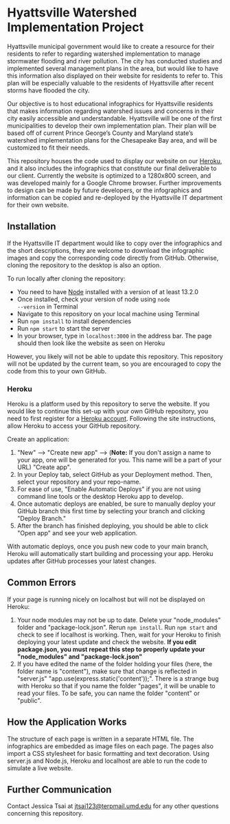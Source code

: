 # Hyattsville Watershed Implementation Project

Hyattsville municipal government would like to create a resource for their residents to refer to regarding watershed implementation to manage stormwater flooding and river pollution.  The city has conducted studies and implemented several management plans in the area, but would like to have this information also displayed on their website for residents to refer to. This plan will be especially valuable to the residents of Hyattsville after recent storms have flooded the city.

Our objective is to host educational infographics for Hyattsville residents that makes information regarding watershed issues and concerns in their city easily accessible and understandable.  Hyattsville will be one of the first municipalities to develop their own implementation plan.  Their plan will be based off of current Prince George’s County and Maryland state’s watershed implementation plans for the Chesapeake Bay area, and will be customized to fit their needs.

This repository houses the code used to display our website on our [Heroku](http://hyattsville-wip-infographs.herokuapp.com/), and it also includes the infographics that constitute our final deliverable to our client.  Currently the website is optimized to a 1280x800 screen, and was developed mainly for a Google Chrome browser.  Further improvements to design can be made by future developers, or the infographics and information can be copied and re-deployed by the Hyattsville IT department for their own website.

## Installation
If the Hyattsville IT department would like to copy over the infographics and the short descriptions, they are welcome to download the infographic images and copy the corresponding code directly from GitHub.  Otherwise, cloning the repository to the desktop is also an option.

To run locally after cloning the repository:
 - You need to have [Node](https://nodejs.org/en/download/) installed with a version of at least 13.2.0
 - Once installed, check your version of node using <code>node --version</code> in Terminal
 - Navigate to this repository on your local machine using Terminal
 - Run <code>npm install</code> to install dependencies
 - Run <code>npm start</code> to start the server
 - In your browser, type in <code>localhost:3000</code> in the address bar.  The page should then look like the website as seen on Heroku

However, you likely will not be able to update this repository.  This repository will not be updated by the current team, so you are encouraged to copy the code from this to your own GitHub.

### Heroku
Heroku is a platform used by this repository to serve the website.  If you would like to continue this set-up with your own GitHub repository, you need to first register for a [Heroku account](https://www.heroku.com/).  Following the site instructions, allow Heroku to access your GitHub repository.

Create an application:
1. "New" --> "Create new app" --> (**Note:** If you don't assign a name to your app, one will be generated for you.  This name will be a part of your URL) "Create app".
2. In your Deploy tab, select GitHub as your Deployment method.  Then, select your repository and your repo-name.
3. For ease of use, "Enable Automatic Deploys" if you are not using command line tools or the desktop Heroku app to develop.
4. Once automatic deploys are enabled, be sure to manually deploy your GitHub branch this first time by selecting your branch and clicking "Deploy Branch."
5. After the branch has finished deploying, you should be able to click "Open app" and see your web application.

With automatic deploys, once you push new code to your main branch, Heroku will automatically start building and processing your app.  Heroku updates after GitHub processes your latest changes.

## Common Errors
If your page is running nicely on localhost but will not be displayed on Heroku:
1. Your node modules may not be up to date.  Delete your "node_modules" folder and "package-lock.json".  Rerun <code>npm install</code>.  Run <code>npm start</code> and check to see if localhost is working.  Then, wait for your Heroku to finish deploying your latest update and check the website.  **If you edit package.json, you must repeat this step to properly update your "node_modules" and "package-lock.json"**
2. If you have edited the name of the folder holding your files (here, the folder name is "content"), make sure that change is reflected in "server.js" "app.use(express.static('content'));".  There is a strange bug with Heroku so that if you name the folder "pages", it will be unable to read your files.  To be safe, you can name the folder "content" or "public".

## How the Application Works
The structure of each page is written in a separate HTML file.  The infographics are embedded as image files on each page.  The pages also import a CSS stylesheet for basic formatting and text decoration.  Using server.js and Node.js, Heroku and localhost are able to run the code to simulate a live website.

## Further Communication
Contact Jessica Tsai at <jtsai123@terpmail.umd.edu> for any other questions concerning this repository.
